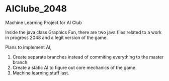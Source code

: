 # AIClube_2048
Machine Learning Project for AI Club

Inside the java class Graphics Fun, there are two java files related to a work in progress 2048 and a legit version of the game. 

Plans to implement AI, 
  1. Create separate branches instead of commiting everything to the master branch. 
  2. Create a static AI to figure out core mechanics of the game.
  3. Machine learning stuff last. 
